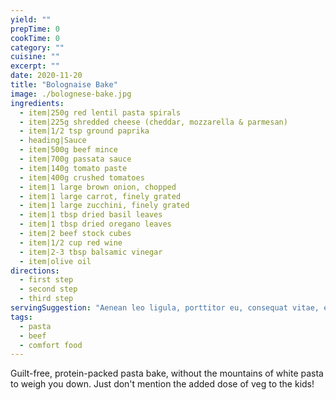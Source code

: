 ```yaml
---
yield: ""
prepTime: 0
cookTime: 0
category: ""
cuisine: ""
excerpt: ""
date: 2020-11-20
title: "Bolognaise Bake"
image: ./bolognese-bake.jpg
ingredients:
  - item|250g red lentil pasta spirals
  - item|225g shredded cheese (cheddar, mozzarella & parmesan)
  - item|1/2 tsp ground paprika
  - heading|Sauce
  - item|500g beef mince
  - item|700g passata sauce
  - item|140g tomato paste
  - item|400g crushed tomatoes
  - item|1 large brown onion, chopped
  - item|1 large carrot, finely grated
  - item|1 large zucchini, finely grated
  - item|1 tbsp dried basil leaves
  - item|1 tbsp dried oregano leaves
  - item|2 beef stock cubes
  - item|1/2 cup red wine
  - item|2-3 tbsp balsamic vinegar
  - item|olive oil
directions:
  - first step
  - second step
  - third step
servingSuggestion: "Aenean leo ligula, porttitor eu, consequat vitae, eleifend ac, enim. Vestibulum ullamcorper mauris at ligula."
tags:
  - pasta
  - beef
  - comfort food
---
```


Guilt-free, protein-packed pasta bake, without the mountains of white pasta to weigh you down. Just don't mention the added dose of veg to the kids!
